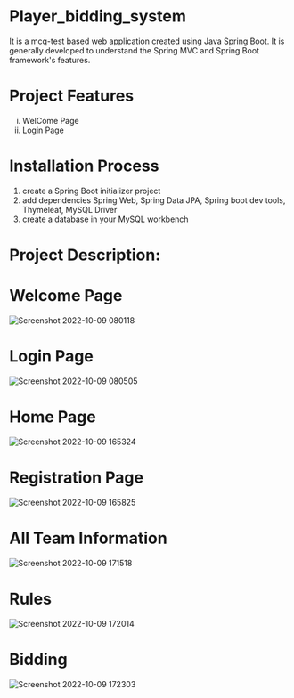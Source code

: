 # Player_bidding_system
<hl>
<p>It is a mcq-test based web application created using Java Spring Boot. It is generally developed to understand the Spring MVC and Spring Boot framework's features.</p>

# Project Features
<hl>
  <ol type="i">
    <li>WelCome Page</li>
    <li>Login Page</li>
  </ol>

# Installation Process
<hl>
  <hl>
  <ol>
    <li>create a Spring Boot initializer project</li>
    <li>add dependencies Spring Web, Spring Data JPA, Spring boot dev tools, Thymeleaf, MySQL Driver</li>
    <li>create a database in your MySQL workbench</li>
</ol>
    
# Project Description:
 <hl>
   
# Welcome Page
  
![Screenshot 2022-10-09 080118](https://user-images.githubusercontent.com/56682452/194734110-6c7c041c-e872-4fea-9edc-4a40b7539422.png)

# Login  Page
![Screenshot 2022-10-09 080505](https://user-images.githubusercontent.com/56682452/194734209-75805322-12b9-4218-8c12-d46f0d40b5c1.png)
 
# Home Page    
![Screenshot 2022-10-09 165324](https://user-images.githubusercontent.com/56682452/194753533-94f92bbd-cf35-469a-a18a-d40ba174c8a6.png)
# Registration Page
![Screenshot 2022-10-09 165825](https://user-images.githubusercontent.com/56682452/194753696-ad21f9b3-a907-42ff-a55c-18018ee826a5.png)
# All Team Information
![Screenshot 2022-10-09 171518](https://user-images.githubusercontent.com/56682452/194753839-1a682b16-170e-4227-bfe0-37a51c611941.png)
# Rules
![Screenshot 2022-10-09 172014](https://user-images.githubusercontent.com/56682452/194754017-87a10ace-0293-4e79-bae7-2fd5fbb56214.png)
# Bidding
![Screenshot 2022-10-09 172303](https://user-images.githubusercontent.com/56682452/194754149-64352ae3-8ddb-4337-b17a-56e6e5f363ac.png)
